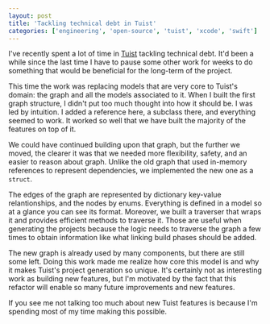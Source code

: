 ```yaml
---
layout: post
title: 'Tackling technical debt in Tuist'
categories: ['engineering', 'open-source', 'tuist', 'xcode', 'swift']
---
```


I've recently spent a lot of time in [Tuist](https://tuist.io) tackling technical debt. It'd been a while since the last time I have to pause some other work for weeks to do something that would be beneficial for the long-term of the project.

This time the work was replacing models that are very core to Tuist's domain: the graph and all the models associated to it. When I built the first graph structure, I didn't put too much thought into how it should be. I was led by intuition. I added a reference here, a subclass there, and everything seemed to work. It worked so well
that we have built the majority of the features on top of it.

We could have continued building upon that graph, but the further we moved, the clearer it was that we needed more flexibility, safety, and an easier to reason about graph. Unlike the old graph that used in-memory references to represent dependencies, we implemented the new one as a `struct`.

The edges of the graph are represented by dictionary key-value relantionships, and the nodes by enums. Everything is defined in a model so at a glance you can see its format. Moreover, we built a traverser that wraps it and provides efficient methods to traverse it. Those are useful when generating the projects because the logic needs to traverse the graph a few times to obtain information like what linking build phases should be added.

The new graph is already used by many components, but there are still some left. Doing this work made me realize how core this model is and why it makes Tuist's project generation so unique. It's certainly not as interesting work as building new features, but I'm motivated by the fact that this refactor will enable so many future improvements and new features.

If you see me not talking too much about new Tuist features is because I'm
spending most of my time making this possible.
